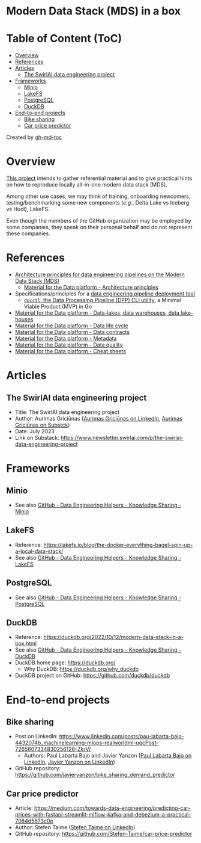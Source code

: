 Modern Data Stack (MDS) in a box
================================

# Table of Content (ToC)
* [Overview](#overview)
* [References](#references)
* [Articles](#articles)
  * [The SwirlAI data engineering project](#the-swirlai-data-engineering-project)
* [Frameworks](#frameworks)
  * [Minio](#minio)
  * [LakeFS](#lakefs)
  * [PostgreSQL](#postgresql)
  * [DuckDB](#duckdb)
* [End\-to\-end projects](#end-to-end-projects)
  * [Bike sharing](#bike-sharing)
  * [Car price predictor](#car-price-predictor)

Created by [gh-md-toc](https://github.com/ekalinin/github-markdown-toc.go)

# Overview
[This project](https://github.com/data-engineering-helpers/mds-in-a-box)
intends to gather referential material and to give practical hints
on how to reproduce locally all-in-one modern data stack (MDS).

Among other use cases, we may think of training, onboarding newcomers,
testing/benchmarking some new components (_e.g._, Delta Lake vs Iceberg
vs Hudi), LakeFS.

Even though the members of the GitHub organization may be employed by
some companies, they speak on their personal behalf and do not represent
these companies.

# References
* [Architecture principles for data engineering pipelines on the Modern Data Stack (MDS)](https://github.com/data-engineering-helpers/architecture-principles)
  + [Material for the Data platform - Architecture principles](https://github.com/data-engineering-helpers/architecture-principles/blob/main/material/README.md)
* Specifications/principles for a
  [data engineering pipeline deployment tool](https://github.com/data-engineering-helpers/data-pipeline-deployment)
  + [`dpcctl`, the Data Processing Pipeline (DPP) CLI utility](https://github.com/data-engineering-helpers/dppctl), a Minimal Viable Product (MVP) in Go
* [Material for the Data platform - Data-lakes, data warehouses, data lake-houses](https://github.com/data-engineering-helpers/data-lakehouse)
* [Material for the Data platform - Data life cycle](https://github.com/data-engineering-helpers/data-life-cycle/blob/main/README.md)
* [Material for the Data platform - Data contracts](https://github.com/data-engineering-helpers/data-contracts/blob/main/README.md)
* [Material for the Data platform - Metadata](https://github.com/data-engineering-helpers/metadata/blob/main/README.md)
* [Material for the Data platform - Data quality](https://github.com/data-engineering-helpers/data-quality/blob/main/README.md)
* [Material for the Data platform - Cheat sheets](https://github.com/data-engineering-helpers/ks-cheat-sheets)

# Articles

## The SwirlAI data engineering project
* Title: The SwirlAI data engineering project
* Author: Aurimas Griciūnas
  ([Aurimas Griciūnas on LinkedIn](https://www.linkedin.com/in/aurimas-griciunas/), [Aurimas Griciūnas on Substck](https://substack.com/@swirlai))
* Date: July 2023
* Link on Substack: https://www.newsletter.swirlai.com/p/the-swirlai-data-engineering-project

# Frameworks

## Minio
* See also
  [GitHub - Data Engineering Helpers - Knowledge Sharing - Minio](https://github.com/data-engineering-helpers/ks-cheat-sheets/blob/main/frameworks/minio/README.md)

## LakeFS
* Reference:
  https://lakefs.io/blog/the-docker-everything-bagel-spin-up-a-local-data-stack/
* See also
  [GitHub - Data Engineering Helpers - Knowledge Sharing - LakeFS](https://github.com/data-engineering-helpers/ks-cheat-sheets/blob/main/frameworks/lakefs/README.md)

## PostgreSQL
* See also
  [GitHub - Data Engineering Helpers - Knowledge Sharing - PostgreSQL](https://github.com/data-engineering-helpers/ks-cheat-sheets/blob/main/db/postgresql/README.md)

## DuckDB
* Reference:
  https://duckdb.org/2022/10/12/modern-data-stack-in-a-box.html
* See also
  [GitHub - Data Engineering Helpers - Knowledge Sharing - DuckDB](https://github.com/data-engineering-helpers/ks-cheat-sheets/blob/main/db/duckdb/README.md)
* DuckDB home page: https://duckdb.org/
   + Why DuckDB: https://duckdb.org/why_duckdb
* DuckDB project on GitHub: https://github.com/duckdb/duckdb

# End-to-end projects

## Bike sharing
* Post on LinkedIn: https://www.linkedin.com/posts/pau-labarta-bajo-4432074b_machinelearning-mlops-realworldml-ugcPost-7265607334830256128-ZkrV/
  * Authors: Paul Labarta Bajo and Javier Yanzon
    ([Paul Labarta Bajo on LinkedIn](https://www.linkedin.com/in/pau-labarta-bajo-4432074b/),
    [Javier Yanzon on LinkedIn](https://www.linkedin.com/in/javieryanzon/))
* GitHub repository: https://github.com/javieryanzon/bike_sharing_demand_predictor

## Car price predictor
* Article: https://medium.com/towards-data-engineering/predicting-car-prices-with-fastapi-streamlit-mlflow-kafka-and-debezium-a-practical-7084d5673c0e
* Author: Stefen Taime
  ([Stefen Taime on LinkedIn](https://www.linkedin.com/in/stefen-taime-829492117/))
* GitHub repository: https://github.com/Stefen-Taime/car-price-predictor

